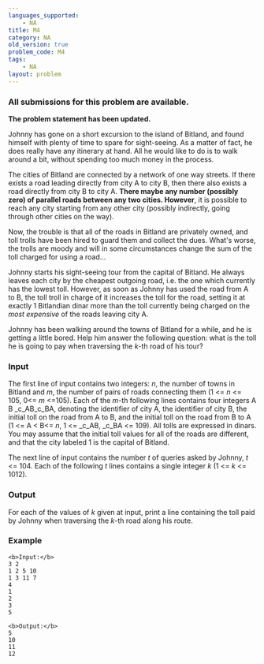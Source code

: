 ```yaml
---
languages_supported:
    - NA
title: M4
category: NA
old_version: true
problem_code: M4
tags:
    - NA
layout: problem
---
```

###  All submissions for this problem are available. 

**The problem statement has been updated.**

Johnny has gone on a short excursion to the island of Bitland, and found himself with plenty of time to spare for sight-seeing. As a matter of fact, he does really have any itinerary at hand. All he would like to do is to walk around a bit, without spending too much money in the process.

The cities of Bitland are connected by a network of one way streets. If there exists a road leading directly from city A to city B, then there also exists a road directly from city B to city A. **There maybe any number (possibly zero) of parallel roads between any two cities. However**, it is possible to reach any city starting from any other city (possibly indirectly, going through other cities on the way).

Now, the trouble is that all of the roads in Bitland are privately owned, and toll trolls have been hired to guard them and collect the dues. What's worse, the trolls are moody and will in some circumstances change the sum of the toll charged for using a road...

Johnny starts his sight-seeing tour from the capital of Bitland. He always leaves each city by the cheapest outgoing road, i.e. the one which currently has the lowest toll. However, as soon as Johnny has used the road from A to B, the toll troll in charge of it increases the toll for the road, setting it at exactly 1 Bitlandian dinar more than the toll currently being charged on the _most expensive_ of the roads leaving city A.

Johnny has been walking around the towns of Bitland for a while, and he is getting a little bored. Help him answer the following question: what is the toll he is going to pay when traversing the _k_-th road of his tour?

### Input

The first line of input contains two integers: _n_, the number of towns in Bitland and _m_, the number of pairs of roads connecting them (1 <= _n_ <= 105, 0<= _m_ <=105). Each of the _m_-th following lines contains four integers A B _c_AB_c_BA, denoting the identifier of city A, the identifier of city B, the initial toll on the road from A to B, and the initial toll on the road from B to A (1 <= A < B<= _n_, 1 <= _c_AB, _c_BA <= 109). All tolls are expressed in dinars. You may assume that the initial toll values for all of the roads are different, and that the city labeled 1 is the capital of Bitland.

The next line of input contains the number _t_ of queries asked by Johnny, _t_ <= 104. Each of the following _t_ lines contains a single integer _k_ (1 <= _k_ <= 1012).

### Output

For each of the values of _k_ given at input, print a line containing the toll paid by Johnny when traversing the _k_-th road along his route.

### Example

```
<b>Input:</b>
3 2
1 2 5 10
1 3 11 7
4
1
2
3
5

<b>Output:</b>
5
10
11
12

```